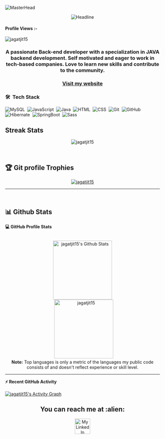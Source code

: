![MasterHead](https://www.learnupon.com/wp-content/uploads/@2x-Blog-Multimodal-Learning-Animation.gif)
  
 <div align=center>
        <img src="https://readme-typing-svg.herokuapp.com?color=%236FDA44&size=32&center=true&vCenter=true&width=600&height=50&lines=Hi+there+I'm+Jagatjit+Barik+%F0%9F%91%8B;Computer+Science+Student;Back-End+Developer;Problem+Solver;front+End+Developer;Open-Source+Enthusiast" alt="Headline" />
    </div>
    
<p align="right"> <h4>Profile Views :-</h4> <img src="https://komarev.com/ghpvc/?username=jagatjit15&label=Profile%20views&color=0e75b6&style=flat"
    alt="jagatjit15" /> 
  </p>

<div align="center" size='20px'>
 <h3>
 A passionate Back-end developer with a specialization in JAVA backend development. Self motivated and eager to work in tech-based companies. Love to learn new skills and contribute to the community.
 </h3>
</div>

<h3 align="center" text-decoration="none"><a href="https://jagatjit15.github.io/" target="_blank" rel="noopener noreferrer" >
    Visit my website
</a></h3>

<!-- - 🎯 Front-end and Back-end Developer-->


### 🛠 &nbsp;Tech Stack

![MySQL](https://img.shields.io/badge/-MySQL-05122A?style=flat&logo=mysql)&nbsp;
![JavaScript](https://img.shields.io/badge/-JavaScript-05122A?style=flat&logo=javascript)&nbsp;
![Java](https://img.shields.io/badge/-Java-05122A?style=flat&logo=Java&logoColor=FFA518)&nbsp;
![HTML](https://img.shields.io/badge/-HTML-05122A?style=flat&logo=HTML5)&nbsp;
![CSS](https://img.shields.io/badge/-CSS-05122A?style=flat&logo=CSS3&logoColor=1572B6)&nbsp;
![Git](https://img.shields.io/badge/-Git-05122A?style=flat&logo=git)&nbsp;
![GitHub](https://img.shields.io/badge/-GitHub-05122A?style=flat&logo=github)&nbsp;
![Hibernate](https://img.shields.io/badge/-Hibernate-05122A?style=flat&logo=hibernate)&nbsp;
![SpringBoot](https://img.shields.io/badge/-SpringBoot-05122A?style=flat&logo=springboot)&nbsp;
![Sass](https://img.shields.io/badge/-Sass-05122A?style=flat&logo=sass)&nbsp;

## Streak Stats
<p align="center"><img src="https://github-readme-streak-stats.herokuapp.com/?user=jagatjit15&theme=algolia" alt="jagatjit15" /></p>
  
  <br/>

## :trophy: Git profile Trophies

<p align="center"> <a href="https://github.com/ryo-ma/github-profile-trophy"><img src="https://github-profile-trophy.vercel.app/?username=jagatjit15&layout=compact&theme=algolia" alt="jagatjit15" /></a> </p>

-----
  <br>
  
  ## 📊 Github Stats

  <summary><b>💻 GitHub Profile Stats</b></summary>
  <br/>
  <p align="center">
    <a href="https://github.com/anuraghazra/github-readme-stats"><img alt="jagatjit15's Github Stats" src="https://github-readme-stats.vercel.app/api?username=jagatjit15&show_icons=true&count_private=true&theme=algolia" height="192px"/></a>
<br/>
  &nbsp;
	  <img src="https://github-readme-stats.vercel.app/api/top-langs?username=jagatjit15&langs_count=10&show_icons=true&locale=en&layout=compact&theme=algolia" alt="jagatjit15" height="192px"/>
  <br/>
  <b>Note:</b> Top languages is only a metric of the languages my public code consists of and doesn't reflect experience or skill level.
  </p>

----

  <summary><b>⚡ Recent GitHub Activity</b></summary>
  <br/>
   <a href="https://github.com/jagatjit15"><img alt="jagatjit15's Activity Graph" src="https://activity-graph.herokuapp.com/graph?username=jagatjit15&custom_title=jagatjit15's%20Contribution%20Graph&theme=react-dark" /></a>
  <br/>


<h2 align="center">You can reach me at :alien:</h2>

<p align="center">
  <a href="https://www.linkedin.com/in/jagatjit-barik-3b0293209/">
    <img src="https://www.vectorlogo.zone/logos/linkedin/linkedin-icon.svg" alt="My LinkedIn" height="50" width="50">
  </a>

</p>
  
 
